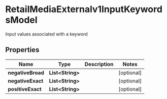 

# RetailMediaExternalv1InputKeywordsModel

Input values associated with a keyword

## Properties

Name | Type | Description | Notes
------------ | ------------- | ------------- | -------------
**negativeBroad** | **List&lt;String&gt;** |  |  [optional]
**negativeExact** | **List&lt;String&gt;** |  |  [optional]
**positiveExact** | **List&lt;String&gt;** |  |  [optional]



